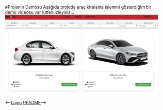 #Projenin Demosu
Aşağıda projede araç kiralama işlemini gösterdiğim bir demo videosu var lütfen izleyiniz...
[![Demo](imgs/kirala.png)](https://youtu.be/--QjAys2ZuQ)

<--[Login](login.md)  [README](../README.md)-->